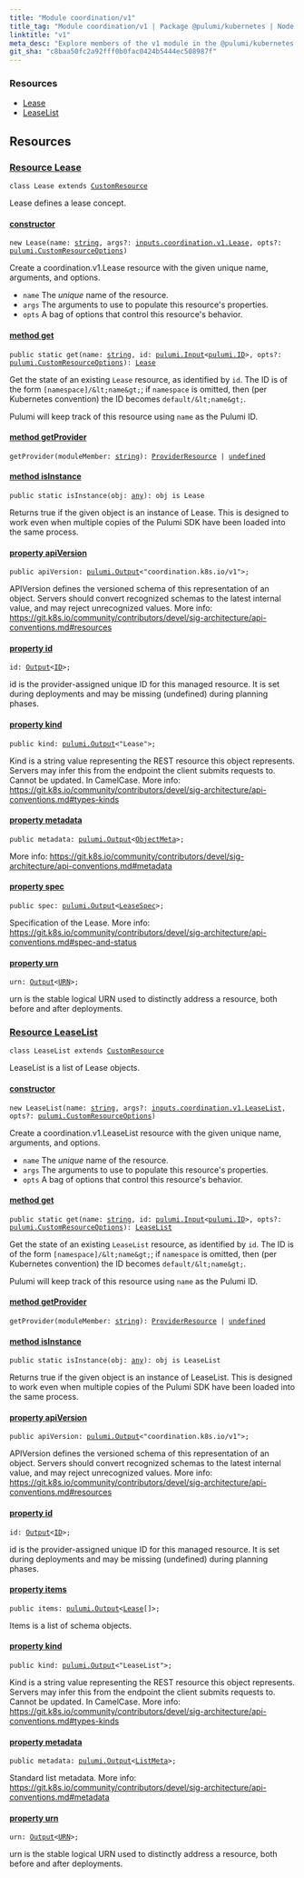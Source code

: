 ```yaml
---
title: "Module coordination/v1"
title_tag: "Module coordination/v1 | Package @pulumi/kubernetes | Node.js SDK"
linktitle: "v1"
meta_desc: "Explore members of the v1 module in the @pulumi/kubernetes package."
git_sha: "c8baa50fc2a92fff0b0fac0424b5444ec508987f"
---
```


<!-- WARNING: this page was generated by a tool. Do not edit it by hand. -->
<!-- To change it, please see https://github.com/pulumi/docs/tree/master/tools/tscdocgen. -->




<h3>Resources</h3>
<ul class="api">
    <li><a href="#Lease"><span class="symbol resource"></span>Lease</a></li>
    <li><a href="#LeaseList"><span class="symbol resource"></span>LeaseList</a></li>
</ul>




<h2 id="resources">Resources</h2>
<h3 class="pdoc-module-header" id="Lease" data-link-title="Lease">
    <a href="https://github.com/pulumi/pulumi-kubernetes/blob/{{< param git_sha >}}/sdk/nodejs/coordination/v1/Lease.ts#L13">
        Resource <strong>Lease</strong>
    </a>
</h3>

<pre class="highlight"><code><span class='kr'>class</span> <span class='nx'>Lease</span> <span class='kr'>extends</span> <a href='/docs/reference/pkg/nodejs/pulumi/pulumi/#CustomResource'>CustomResource</a></code></pre>

Lease defines a lease concept.

<h4 class="pdoc-member-header" id="Lease-constructor">
<a class="pdoc-child-name" href="https://github.com/pulumi/pulumi-kubernetes/blob/{{< param git_sha >}}/sdk/nodejs/coordination/v1/Lease.ts#L70"> <b>constructor</b></a>
</h4>


<pre class="highlight"><code><span class='kd'></span><span class='kd'>new</span> Lease(name: <span class='kd'><a href='https://developer.mozilla.org/en-US/docs/Web/JavaScript/Reference/Global_Objects/String'>string</a></span>, args?: <a href='/docs/reference/pkg/nodejs/pulumi/kubernetes/types/input/#Lease'>inputs.coordination.v1.Lease</a>, opts?: <a href='/docs/reference/pkg/nodejs/pulumi/pulumi/#CustomResourceOptions'>pulumi.CustomResourceOptions</a>)</code></pre>


Create a coordination.v1.Lease resource with the given unique name, arguments, and options.

* `name` The _unique_ name of the resource.
* `args` The arguments to use to populate this resource&#39;s properties.
* `opts` A bag of options that control this resource&#39;s behavior.

<h4 class="pdoc-member-header" id="Lease-get">
<a class="pdoc-child-name" href="https://github.com/pulumi/pulumi-kubernetes/blob/{{< param git_sha >}}/sdk/nodejs/coordination/v1/Lease.ts#L53">method <b>get</b></a>
</h4>


<pre class="highlight"><code><span class='kd'>public static </span>get(name: <span class='kd'><a href='https://developer.mozilla.org/en-US/docs/Web/JavaScript/Reference/Global_Objects/String'>string</a></span>, id: <a href='/docs/reference/pkg/nodejs/pulumi/pulumi/#Input'>pulumi.Input</a>&lt;<a href='/docs/reference/pkg/nodejs/pulumi/pulumi/#ID'>pulumi.ID</a>&gt;, opts?: <a href='/docs/reference/pkg/nodejs/pulumi/pulumi/#CustomResourceOptions'>pulumi.CustomResourceOptions</a>): <a href='#Lease'>Lease</a></code></pre>


Get the state of an existing `Lease` resource, as identified by `id`.
The ID is of the form `[namespace]/&lt;name&gt;`; if `namespace` is omitted, then (per
Kubernetes convention) the ID becomes `default/&lt;name&gt;`.

Pulumi will keep track of this resource using `name` as the Pulumi ID.

<h4 class="pdoc-member-header" id="Lease-getProvider">
<a class="pdoc-child-name" href="https://github.com/pulumi/pulumi-kubernetes/blob/{{< param git_sha >}}/sdk/nodejs/coordination/v1/Lease.ts#L13">method <b>getProvider</b></a>
</h4>


<pre class="highlight"><code><span class='kd'></span>getProvider(moduleMember: <span class='kd'><a href='https://developer.mozilla.org/en-US/docs/Web/JavaScript/Reference/Global_Objects/String'>string</a></span>): <a href='/docs/reference/pkg/nodejs/pulumi/pulumi/#ProviderResource'>ProviderResource</a> | <span class='kd'><a href='https://developer.mozilla.org/en-US/docs/Web/JavaScript/Reference/Global_Objects/undefined'>undefined</a></span></code></pre>

<h4 class="pdoc-member-header" id="Lease-isInstance">
<a class="pdoc-child-name" href="https://github.com/pulumi/pulumi-kubernetes/blob/{{< param git_sha >}}/sdk/nodejs/coordination/v1/Lease.ts#L64">method <b>isInstance</b></a>
</h4>


<pre class="highlight"><code><span class='kd'>public static </span>isInstance(obj: <span class='kd'><a href='https://www.typescriptlang.org/docs/handbook/basic-types.html#any'>any</a></span>): obj is Lease</code></pre>


Returns true if the given object is an instance of Lease.  This is designed to work even
when multiple copies of the Pulumi SDK have been loaded into the same process.

<h4 class="pdoc-member-header" id="Lease-apiVersion">
<a class="pdoc-child-name" href="https://github.com/pulumi/pulumi-kubernetes/blob/{{< param git_sha >}}/sdk/nodejs/coordination/v1/Lease.ts#L20">property <b>apiVersion</b></a>
</h4>

<pre class="highlight"><code><span class='kd'>public </span>apiVersion: <a href='/docs/reference/pkg/nodejs/pulumi/pulumi/#Output'>pulumi.Output</a>&lt;<span class='s2'>"coordination.k8s.io/v1"</span>&gt;;</code></pre>

APIVersion defines the versioned schema of this representation of an object. Servers should
convert recognized schemas to the latest internal value, and may reject unrecognized
values. More info:
https://git.k8s.io/community/contributors/devel/sig-architecture/api-conventions.md#resources

<h4 class="pdoc-member-header" id="Lease-id">
<a class="pdoc-child-name" href="https://github.com/pulumi/pulumi-kubernetes/blob/{{< param git_sha >}}/sdk/nodejs/coordination/v1/Lease.ts#L13">property <b>id</b></a>
</h4>

<pre class="highlight"><code><span class='kd'></span>id: <a href='/docs/reference/pkg/nodejs/pulumi/pulumi/#Output'>Output</a>&lt;<a href='/docs/reference/pkg/nodejs/pulumi/pulumi/#ID'>ID</a>&gt;;</code></pre>

id is the provider-assigned unique ID for this managed resource.  It is set during
deployments and may be missing (undefined) during planning phases.

<h4 class="pdoc-member-header" id="Lease-kind">
<a class="pdoc-child-name" href="https://github.com/pulumi/pulumi-kubernetes/blob/{{< param git_sha >}}/sdk/nodejs/coordination/v1/Lease.ts#L28">property <b>kind</b></a>
</h4>

<pre class="highlight"><code><span class='kd'>public </span>kind: <a href='/docs/reference/pkg/nodejs/pulumi/pulumi/#Output'>pulumi.Output</a>&lt;<span class='s2'>"Lease"</span>&gt;;</code></pre>

Kind is a string value representing the REST resource this object represents. Servers may
infer this from the endpoint the client submits requests to. Cannot be updated. In
CamelCase. More info:
https://git.k8s.io/community/contributors/devel/sig-architecture/api-conventions.md#types-kinds

<h4 class="pdoc-member-header" id="Lease-metadata">
<a class="pdoc-child-name" href="https://github.com/pulumi/pulumi-kubernetes/blob/{{< param git_sha >}}/sdk/nodejs/coordination/v1/Lease.ts#L34">property <b>metadata</b></a>
</h4>

<pre class="highlight"><code><span class='kd'>public </span>metadata: <a href='/docs/reference/pkg/nodejs/pulumi/pulumi/#Output'>pulumi.Output</a>&lt;<a href='/docs/reference/pkg/nodejs/pulumi/kubernetes/types/output/#ObjectMeta'>ObjectMeta</a>&gt;;</code></pre>

More info:
https://git.k8s.io/community/contributors/devel/sig-architecture/api-conventions.md#metadata

<h4 class="pdoc-member-header" id="Lease-spec">
<a class="pdoc-child-name" href="https://github.com/pulumi/pulumi-kubernetes/blob/{{< param git_sha >}}/sdk/nodejs/coordination/v1/Lease.ts#L40">property <b>spec</b></a>
</h4>

<pre class="highlight"><code><span class='kd'>public </span>spec: <a href='/docs/reference/pkg/nodejs/pulumi/pulumi/#Output'>pulumi.Output</a>&lt;<a href='/docs/reference/pkg/nodejs/pulumi/kubernetes/types/output/#LeaseSpec'>LeaseSpec</a>&gt;;</code></pre>

Specification of the Lease. More info:
https://git.k8s.io/community/contributors/devel/sig-architecture/api-conventions.md#spec-and-status

<h4 class="pdoc-member-header" id="Lease-urn">
<a class="pdoc-child-name" href="https://github.com/pulumi/pulumi-kubernetes/blob/{{< param git_sha >}}/sdk/nodejs/coordination/v1/Lease.ts#L13">property <b>urn</b></a>
</h4>

<pre class="highlight"><code><span class='kd'></span>urn: <a href='/docs/reference/pkg/nodejs/pulumi/pulumi/#Output'>Output</a>&lt;<a href='/docs/reference/pkg/nodejs/pulumi/pulumi/#URN'>URN</a>&gt;;</code></pre>

urn is the stable logical URN used to distinctly address a resource, both before and after
deployments.

<h3 class="pdoc-module-header" id="LeaseList" data-link-title="LeaseList">
    <a href="https://github.com/pulumi/pulumi-kubernetes/blob/{{< param git_sha >}}/sdk/nodejs/coordination/v1/LeaseList.ts#L13">
        Resource <strong>LeaseList</strong>
    </a>
</h3>

<pre class="highlight"><code><span class='kr'>class</span> <span class='nx'>LeaseList</span> <span class='kr'>extends</span> <a href='/docs/reference/pkg/nodejs/pulumi/pulumi/#CustomResource'>CustomResource</a></code></pre>

LeaseList is a list of Lease objects.

<h4 class="pdoc-member-header" id="LeaseList-constructor">
<a class="pdoc-child-name" href="https://github.com/pulumi/pulumi-kubernetes/blob/{{< param git_sha >}}/sdk/nodejs/coordination/v1/LeaseList.ts#L69"> <b>constructor</b></a>
</h4>


<pre class="highlight"><code><span class='kd'></span><span class='kd'>new</span> LeaseList(name: <span class='kd'><a href='https://developer.mozilla.org/en-US/docs/Web/JavaScript/Reference/Global_Objects/String'>string</a></span>, args?: <a href='/docs/reference/pkg/nodejs/pulumi/kubernetes/types/input/#LeaseList'>inputs.coordination.v1.LeaseList</a>, opts?: <a href='/docs/reference/pkg/nodejs/pulumi/pulumi/#CustomResourceOptions'>pulumi.CustomResourceOptions</a>)</code></pre>


Create a coordination.v1.LeaseList resource with the given unique name, arguments, and options.

* `name` The _unique_ name of the resource.
* `args` The arguments to use to populate this resource&#39;s properties.
* `opts` A bag of options that control this resource&#39;s behavior.

<h4 class="pdoc-member-header" id="LeaseList-get">
<a class="pdoc-child-name" href="https://github.com/pulumi/pulumi-kubernetes/blob/{{< param git_sha >}}/sdk/nodejs/coordination/v1/LeaseList.ts#L52">method <b>get</b></a>
</h4>


<pre class="highlight"><code><span class='kd'>public static </span>get(name: <span class='kd'><a href='https://developer.mozilla.org/en-US/docs/Web/JavaScript/Reference/Global_Objects/String'>string</a></span>, id: <a href='/docs/reference/pkg/nodejs/pulumi/pulumi/#Input'>pulumi.Input</a>&lt;<a href='/docs/reference/pkg/nodejs/pulumi/pulumi/#ID'>pulumi.ID</a>&gt;, opts?: <a href='/docs/reference/pkg/nodejs/pulumi/pulumi/#CustomResourceOptions'>pulumi.CustomResourceOptions</a>): <a href='#LeaseList'>LeaseList</a></code></pre>


Get the state of an existing `LeaseList` resource, as identified by `id`.
The ID is of the form `[namespace]/&lt;name&gt;`; if `namespace` is omitted, then (per
Kubernetes convention) the ID becomes `default/&lt;name&gt;`.

Pulumi will keep track of this resource using `name` as the Pulumi ID.

<h4 class="pdoc-member-header" id="LeaseList-getProvider">
<a class="pdoc-child-name" href="https://github.com/pulumi/pulumi-kubernetes/blob/{{< param git_sha >}}/sdk/nodejs/coordination/v1/LeaseList.ts#L13">method <b>getProvider</b></a>
</h4>


<pre class="highlight"><code><span class='kd'></span>getProvider(moduleMember: <span class='kd'><a href='https://developer.mozilla.org/en-US/docs/Web/JavaScript/Reference/Global_Objects/String'>string</a></span>): <a href='/docs/reference/pkg/nodejs/pulumi/pulumi/#ProviderResource'>ProviderResource</a> | <span class='kd'><a href='https://developer.mozilla.org/en-US/docs/Web/JavaScript/Reference/Global_Objects/undefined'>undefined</a></span></code></pre>

<h4 class="pdoc-member-header" id="LeaseList-isInstance">
<a class="pdoc-child-name" href="https://github.com/pulumi/pulumi-kubernetes/blob/{{< param git_sha >}}/sdk/nodejs/coordination/v1/LeaseList.ts#L63">method <b>isInstance</b></a>
</h4>


<pre class="highlight"><code><span class='kd'>public static </span>isInstance(obj: <span class='kd'><a href='https://www.typescriptlang.org/docs/handbook/basic-types.html#any'>any</a></span>): obj is LeaseList</code></pre>


Returns true if the given object is an instance of LeaseList.  This is designed to work even
when multiple copies of the Pulumi SDK have been loaded into the same process.

<h4 class="pdoc-member-header" id="LeaseList-apiVersion">
<a class="pdoc-child-name" href="https://github.com/pulumi/pulumi-kubernetes/blob/{{< param git_sha >}}/sdk/nodejs/coordination/v1/LeaseList.ts#L20">property <b>apiVersion</b></a>
</h4>

<pre class="highlight"><code><span class='kd'>public </span>apiVersion: <a href='/docs/reference/pkg/nodejs/pulumi/pulumi/#Output'>pulumi.Output</a>&lt;<span class='s2'>"coordination.k8s.io/v1"</span>&gt;;</code></pre>

APIVersion defines the versioned schema of this representation of an object. Servers should
convert recognized schemas to the latest internal value, and may reject unrecognized
values. More info:
https://git.k8s.io/community/contributors/devel/sig-architecture/api-conventions.md#resources

<h4 class="pdoc-member-header" id="LeaseList-id">
<a class="pdoc-child-name" href="https://github.com/pulumi/pulumi-kubernetes/blob/{{< param git_sha >}}/sdk/nodejs/coordination/v1/LeaseList.ts#L13">property <b>id</b></a>
</h4>

<pre class="highlight"><code><span class='kd'></span>id: <a href='/docs/reference/pkg/nodejs/pulumi/pulumi/#Output'>Output</a>&lt;<a href='/docs/reference/pkg/nodejs/pulumi/pulumi/#ID'>ID</a>&gt;;</code></pre>

id is the provider-assigned unique ID for this managed resource.  It is set during
deployments and may be missing (undefined) during planning phases.

<h4 class="pdoc-member-header" id="LeaseList-items">
<a class="pdoc-child-name" href="https://github.com/pulumi/pulumi-kubernetes/blob/{{< param git_sha >}}/sdk/nodejs/coordination/v1/LeaseList.ts#L25">property <b>items</b></a>
</h4>

<pre class="highlight"><code><span class='kd'>public </span>items: <a href='/docs/reference/pkg/nodejs/pulumi/pulumi/#Output'>pulumi.Output</a>&lt;<a href='/docs/reference/pkg/nodejs/pulumi/kubernetes/types/output/#Lease'>Lease</a>[]&gt;;</code></pre>

Items is a list of schema objects.

<h4 class="pdoc-member-header" id="LeaseList-kind">
<a class="pdoc-child-name" href="https://github.com/pulumi/pulumi-kubernetes/blob/{{< param git_sha >}}/sdk/nodejs/coordination/v1/LeaseList.ts#L33">property <b>kind</b></a>
</h4>

<pre class="highlight"><code><span class='kd'>public </span>kind: <a href='/docs/reference/pkg/nodejs/pulumi/pulumi/#Output'>pulumi.Output</a>&lt;<span class='s2'>"LeaseList"</span>&gt;;</code></pre>

Kind is a string value representing the REST resource this object represents. Servers may
infer this from the endpoint the client submits requests to. Cannot be updated. In
CamelCase. More info:
https://git.k8s.io/community/contributors/devel/sig-architecture/api-conventions.md#types-kinds

<h4 class="pdoc-member-header" id="LeaseList-metadata">
<a class="pdoc-child-name" href="https://github.com/pulumi/pulumi-kubernetes/blob/{{< param git_sha >}}/sdk/nodejs/coordination/v1/LeaseList.ts#L39">property <b>metadata</b></a>
</h4>

<pre class="highlight"><code><span class='kd'>public </span>metadata: <a href='/docs/reference/pkg/nodejs/pulumi/pulumi/#Output'>pulumi.Output</a>&lt;<a href='/docs/reference/pkg/nodejs/pulumi/kubernetes/types/output/#ListMeta'>ListMeta</a>&gt;;</code></pre>

Standard list metadata. More info:
https://git.k8s.io/community/contributors/devel/sig-architecture/api-conventions.md#metadata

<h4 class="pdoc-member-header" id="LeaseList-urn">
<a class="pdoc-child-name" href="https://github.com/pulumi/pulumi-kubernetes/blob/{{< param git_sha >}}/sdk/nodejs/coordination/v1/LeaseList.ts#L13">property <b>urn</b></a>
</h4>

<pre class="highlight"><code><span class='kd'></span>urn: <a href='/docs/reference/pkg/nodejs/pulumi/pulumi/#Output'>Output</a>&lt;<a href='/docs/reference/pkg/nodejs/pulumi/pulumi/#URN'>URN</a>&gt;;</code></pre>

urn is the stable logical URN used to distinctly address a resource, both before and after
deployments.



